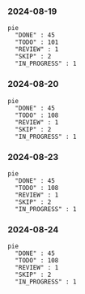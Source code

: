 ### 2024-08-19

```mermaid
pie
  "DONE" : 45
  "TODO" : 101
  "REVIEW" : 1
  "SKIP" : 2
  "IN_PROGRESS" : 1
```

### 2024-08-20

```mermaid
pie
  "DONE" : 45
  "TODO" : 108
  "REVIEW" : 1
  "SKIP" : 2
  "IN_PROGRESS" : 1
```

### 2024-08-23

```mermaid
pie
  "DONE" : 45
  "TODO" : 108
  "REVIEW" : 1
  "SKIP" : 2
  "IN_PROGRESS" : 1
```

### 2024-08-24

```mermaid
pie
  "DONE" : 45
  "TODO" : 108
  "REVIEW" : 1
  "SKIP" : 2
  "IN_PROGRESS" : 1
```
